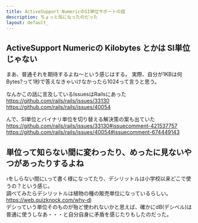 ```yaml
---
title: ActiveSupport NumericのSI単位サポートの話
description: ちょっと気になったのだった
layout: default_
---
```


## ActiveSupport Numericの Kilobytes とかは SI単位じゃない
まあ、普通それを期待するよね～という感じはする。
実際、自分が1KBは何Bytes?って1秒で答えなきゃいけなかったら1024って言うと思う。

なんかこの話に言及しているIssuesはRailsにあった  
https://github.com/rails/rails/issues/33130  
https://github.com/rails/rails/issues/40054  

んで、SI単位とバイナリ単位を切り替える解決策の案も出ていた  
https://github.com/rails/rails/issues/33130#issuecomment-421537757  
https://github.com/rails/rails/issues/40054#issuecomment-674449143  

## 単位って知らない間に変わったり、めったに見ないやつがあったりするよね
`ℓ`をしらない間に`L`って書く様になってたり、デシリットルは小学校以来どこで使うの？という感じ。  
調べてみたらデシリットルは植物の種の販売単位になっているらしい。  
https://web.quizknock.com/why-dl  
デシっていう単位そのものが殆ど使われないかと思えば、確かにdB(デシベル)は普通に使うしなあ・・・と自分自身に矛盾を感じたりもしたのだった。
